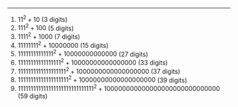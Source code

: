 ***
1. $11^2 + 10$  (3 digits)
2. $111^2 + 100$  (5 digits)
3. $1111^2 + 1000$  (7 digits)
4. $11111111^2 + 10000000$  (15 digits)
5. $11111111111111^2 + 10000000000000$  (27 digits)
6. $11111111111111111^2 + 10000000000000000$  (33 digits)
7. $1111111111111111111^2 + 1000000000000000000$ (37 digits)
8. $11111111111111111111^2 + 10000000000000000000$ (39 digits)
9. $111111111111111111111111111111^2 + 100000000000000000000000000000$ (59 digits)


<html lang="en">
<head>
<meta http-equiv="content-type" content="text/html; charset=utf-8">
<script type="text/javascript" charset="utf-8" src="
https://cdn.mathjax.org/mathjax/latest/MathJax.js?config=TeX-AMS-MML_HTMLorMML,
https://vincenttam.github.io/javascripts/MathJaxLocal.js"></script>
</head>
